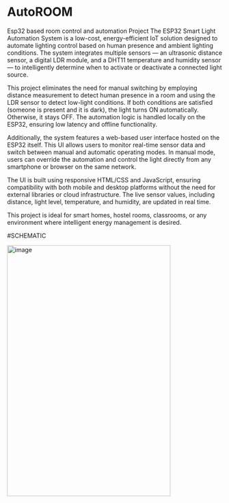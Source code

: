 # AutoROOM
Esp32 based room control and automation Project
The ESP32 Smart Light Automation System is a low-cost, energy-efficient IoT solution designed to automate lighting control based on human presence and ambient lighting conditions. The system integrates multiple sensors — an ultrasonic distance sensor, a digital LDR module, and a DHT11 temperature and humidity sensor — to intelligently determine when to activate or deactivate a connected light source.

This project eliminates the need for manual switching by employing distance measurement to detect human presence in a room and using the LDR sensor to detect low-light conditions. If both conditions are satisfied (someone is present and it is dark), the light turns ON automatically. Otherwise, it stays OFF. The automation logic is handled locally on the ESP32, ensuring low latency and offline functionality.

Additionally, the system features a web-based user interface hosted on the ESP32 itself. This UI allows users to monitor real-time sensor data and switch between manual and automatic operating modes. In manual mode, users can override the automation and control the light directly from any smartphone or browser on the same network.

The UI is built using responsive HTML/CSS and JavaScript, ensuring compatibility with both mobile and desktop platforms without the need for external libraries or cloud infrastructure. The live sensor values, including distance, light level, temperature, and humidity, are updated in real time.

This project is ideal for smart homes, hostel rooms, classrooms, or any environment where intelligent energy management is desired.









#SCHEMATIC

<img width="382" height="586" alt="image" src="https://github.com/user-attachments/assets/f6e7d12a-4983-4ae0-bb98-ffc525751e4c" />


